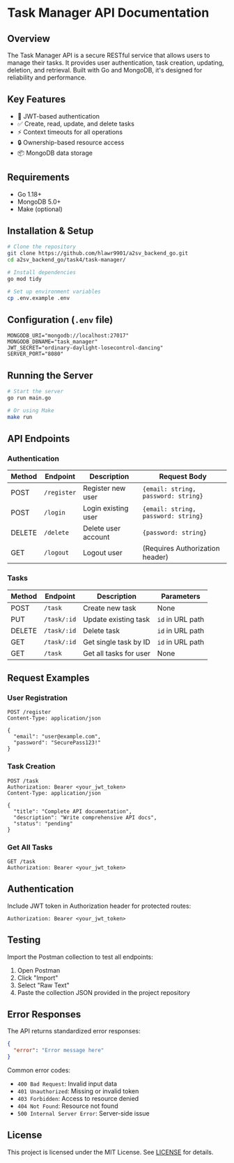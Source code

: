 # Task Manager API Documentation

## Overview
The Task Manager API is a secure RESTful service that allows users to manage their tasks. It provides user authentication, task creation, updating, deletion, and retrieval. Built with Go and MongoDB, it's designed for reliability and performance.

## Key Features
- 🔐 JWT-based authentication
- ✅ Create, read, update, and delete tasks
- ⚡️ Context timeouts for all operations
- 🔒 Ownership-based resource access
- 📦 MongoDB data storage

## Requirements
- Go 1.18+
- MongoDB 5.0+
- Make (optional)

## Installation & Setup
```bash
# Clone the repository
git clone https://github.com/hlawr9901/a2sv_backend_go.git
cd a2sv_backend_go/task4/task-manager/

# Install dependencies
go mod tidy

# Set up environment variables
cp .env.example .env
```

## Configuration (`.env` file)
```env
MONGODB_URI="mongodb://localhost:27017"
MONGODB_DBNAME="task_manager"
JWT_SECRET="ordinary-daylight-losecontrol-dancing"
SERVER_PORT="8080"
```

## Running the Server
```bash
# Start the server
go run main.go

# Or using Make
make run
```

## API Endpoints

### Authentication
| Method | Endpoint    | Description          | Request Body                             |
|--------|-------------|----------------------|------------------------------------------|
| POST   | `/register` | Register new user    | `{email: string, password: string}`     |
| POST   | `/login`    | Login existing user  | `{email: string, password: string}`     |
| DELETE | `/delete`   | Delete user account  | `{password: string}`                    |
| GET    | `/logout`   | Logout user          | (Requires Authorization header)         |

### Tasks
| Method | Endpoint       | Description                | Parameters              |
|--------|----------------|----------------------------|-------------------------|
| POST   | `/task`        | Create new task            | None                    |
| PUT    | `/task/:id`    | Update existing task       | `id` in URL path        |
| DELETE | `/task/:id`    | Delete task                | `id` in URL path        |
| GET    | `/task/:id`    | Get single task by ID      | `id` in URL path        |
| GET    | `/task`        | Get all tasks for user     | None                    |

## Request Examples

### User Registration
```http
POST /register
Content-Type: application/json

{
  "email": "user@example.com",
  "password": "SecurePass123!"
}
```

### Task Creation
```http
POST /task
Authorization: Bearer <your_jwt_token>
Content-Type: application/json

{
  "title": "Complete API documentation",
  "description": "Write comprehensive API docs",
  "status": "pending"
}
```

### Get All Tasks
```http
GET /task
Authorization: Bearer <your_jwt_token>
```

## Authentication
Include JWT token in Authorization header for protected routes:
```
Authorization: Bearer <your_jwt_token>
```

## Testing
Import the Postman collection to test all endpoints:
1. Open Postman
2. Click "Import"
3. Select "Raw Text"
4. Paste the collection JSON provided in the project repository

## Error Responses
The API returns standardized error responses:
```json
{
  "error": "Error message here"
}
```

Common error codes:
- `400 Bad Request`: Invalid input data
- `401 Unauthorized`: Missing or invalid token
- `403 Forbidden`: Access to resource denied
- `404 Not Found`: Resource not found
- `500 Internal Server Error`: Server-side issue

## License
This project is licensed under the MIT License. See [LICENSE](LICENSE) for details.